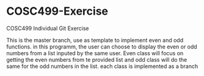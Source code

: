 # COSC499-Exercise
COSC499 Individual Git Exercise

This is the master branch, use as template to implement even and odd functions.
in this programm, the user can choose to display the even or odd numbers from a list inputed by the same user.
Even class will focus on getting the even numbers from te provided list and odd class will do the same for the odd numbers in the list.
each class is implemented as a branch 
